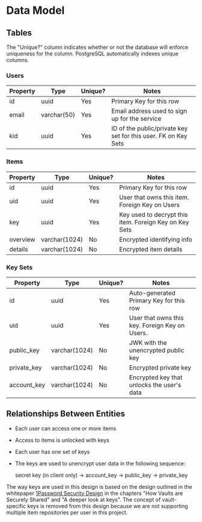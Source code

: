 # Data Model

## Tables

The "Unique?" column indicates whether or not the database will enforce uniqueness for the column. PostgreSQL automatically indexes unique columns.

### Users

| Property | Type        | Unique? | Notes                                                          |
| -------- | ----------- | ------- | -------------------------------------------------------------- |
| id       | uuid        | Yes     | Primary Key for this row                                       |
| email    | varchar(50) | Yes     | Email address used to sign up for the service                  |
| kid      | uuid        | Yes     | ID of the public/private key set for this user. FK on Key Sets |

### Items

| Property | Type          | Unique? | Notes                                                  |
| -------- | ------------- | ------- | ------------------------------------------------------ |
| id       | uuid          | Yes     | Primary Key for this row                               |
| uid      | uuid          | Yes     | User that owns this item. Foreign Key on Users         |
| key      | uuid          | Yes     | Key used to decrypt this item. Foreign Key on Key Sets |
| overview | varchar(1024) | No      | Encrypted identifying info                             |
| details  | varchar(1024) | No      | Encrypted item details                                 |

### Key Sets

| Property    | Type          | Unique? | Notes                                          |
| ----------- | ------------- | ------- | ---------------------------------------------- |
| id          | uuid          | Yes     | Auto-generated Primary Key for this row        |
| uid         | uuid          | Yes     | User that owns this key. Foreign Key on Users. |
| public_key  | varchar(1024) | No      | JWK with the unencrypted public key            |
| private_key | varchar(1024) | No      | Encrypted private key                          |
| account_key | varchar(1024) | No      | Encrypted key that unlocks the user's data     |

## Relationships Between Entities

- Each user can access one or more items
- Access to items is unlocked with keys
- Each user has one set of keys
- The keys are used to unencrypt user data in the following sequence:

  secret key (in client only) -> account_key -> public_key -> private_key

The way keys are used in this design is based on the design outlined in the whitepaper [1Password Security Design](https://1passwordstatic.com/files/security/1password-white-paper.pdf) in the chapters "How Vaults are Securely Shared" and "A deeper look at keys". The concept of vault-specific keys is removed from this design because we are not supporting multiple item repositories per user in this project.
